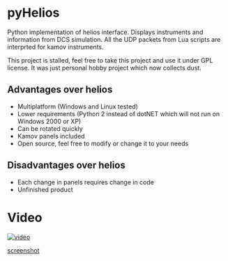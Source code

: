 # pyHelios
Python implementation of helios interface. Displays instruments and information from DCS simulation.
All the UDP packets from Lua scripts are interprted for kamov instruments.

This project is stalled, feel free to take this project and use it under GPL license. It was just personal hobby project which now collects dust.

## Advantages over helios
* Multiplatform (Windows and Linux tested)
* Lower requirements (Python 2 instead of dotNET which will not run on Windows 2000 or XP)
* Can be rotated quickly
* Kamov panels included
* Open source, feel free to modify or change it to your needs

## Disadvantages over helios
* Each change in panels requires change in code
* Unfinished product 

# Video

[![video](http://img.youtube.com/vi/a1d2wCB37PQ/0.jpg)](http://www.youtube.com/watch?v=a1d2wCB37PQ)

[screenshot](https://raw.githubusercontent.com/truhlikfredy/pyHelios/master/screenShots/01.png)
